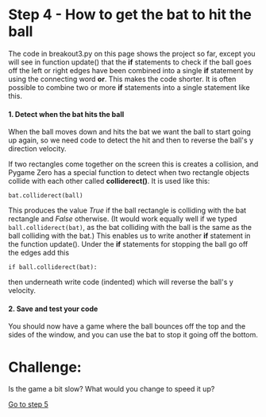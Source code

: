 # Step 4 - How to get the bat to hit the ball

The code in breakout3.py on this page shows the project so far, except you will see in function update() that the **if** statements to check if the ball goes off the left or right edges have been combined into a single **if** statement by using the connecting word **or**. This makes the code shorter. It is often possible to combine two or more **if** statements into a single statement like this.

#### 1. Detect when the bat hits the ball

   When the ball moves down and hits the bat we want the ball to start going up again, so we need code to detect the hit and then to reverse the ball's y direction velocity. 

   If two rectangles come together on the screen this is creates a collision, and Pygame Zero has a special function to detect when two rectangle objects collide with each other called **colliderect()**. It is used like this:
   ```
   bat.colliderect(ball)
   ```
   This produces the value *True* if the ball rectangle is colliding with the bat rectangle and *False* otherwise. (It would work equally well if we typed ```ball.colliderect(bat)```, as the bat colliding with the ball is the same as the ball colliding with the bat.) This enables us to write another **if** statement in the function update(). Under the **if** statements for stopping the ball go off the edges add this
   ```
   if ball.colliderect(bat):
   ```
   then underneath write code (indented) which will reverse the ball's y velocity.

#### 2. Save and test your code

   You should now have a game where the ball bounces off the top and the sides of the window, and you can use the bat to stop it going off the bottom.


Challenge:
==========
Is the game a bit slow? What would you change to speed it up?

[Go to step 5](../step05-building_the_blocks)